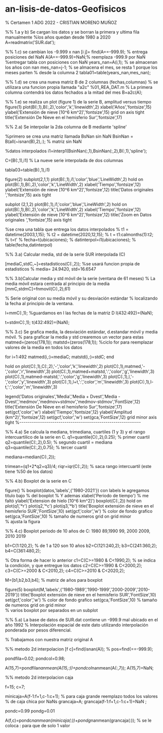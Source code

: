 # an-lisis-de-datos-Geofisicos

% Certamen 1 ADG 2022 - CRISTIAN MORENO MUÑOZ

%% 1.a y b) Se cargan los datos y se borran la primera y ultima fila manualmente
%los años quedan desde 1980 a 2020
A=readmatrix('SUR.dat');


%% 1.c) se cambian los -9.999 x nan
[i j]= find(A==-999.9); % entrega posiciones del NaN
A(A==-999.9)=NaN;% reemplaza -999.9 por NaN
%entregar tabla con posiciones con NaN
years_nan=A(i,1); % se almacenan los años con nan
mes_nan=j-1; % se almacena el mes, se resta 1 porque los meses parten
% desde la columna 2
tabla01=table(years_nan,mes_nan);


%% 1.d) se crea una nueva matriz B de 2 columnas (fechas,columnas)
% se utilizara una funcion propia llamada "a2c" %01_REA_DAT.m
% La primera columna contendrá los datos fechados a la mitad del mes
B=a2c(A);

%% 1.e) se realiza un plot (figure 1) de la serie B, amplitud versus tiempo
figure(1)
plot(B(:,1),B(:,2),'color','k','linewidth',2)
xlabel('Años','fontsize',15)
ylabel('Extensión de nieve [10^6 km^2]','fontsize',15)
grid on
axis tight
title('Extensión De Nieve en el hemisferio Sur','fontsize',17)


%% 2.a) Se interpolar la 2da columna de B mediante 'spline'

%primero se crea una matriz llamada BsNan sin NaN
BsinNan =  B(all(~isnan(B),2),:); % matriz sin NaN

%datos interpolados
i1=interp1(BsinNan(:,1),BsinNan(:,2),B(:,1),'spline'); 

C=[B(:,1),i1] % La nueve serie interpolada de dos columnas 

tabla03=table(B(:,1),i1) 

figure(2)
subplot(2,1,1)
plot(B(:,1),i1,'color','blue','LineWidth',2)
hold on
plot(B(:,1),B(:,2),'color','k','LineWidth',2) 
xlabel('Tiempo','fontsize',12)
ylabel('Extensión de nieve [10^6 km^2]','fontsize',12)
title('Datos originales ','fontsize',15)
axis tight

subplot (2,1,2)
plot(B(:,1),i1,'color','blue','LineWidth',2)
hold on
plot(B(:,1),B(:,2),'color','k','LineWidth',2) 
xlabel('Tiempo','fontsize',12)
ylabel('Extensión de nieve [10^6 km^2]','fontsize',12)
title('Zoom en Datos originales ','fontsize',15)
axis tight

%se crea una tabla que entrega los datos interpolados
% t1 = datetime(2003,1,15);
% t2 = datetime(2020,12,15);
% t = t1:calmonths(1):t2;
% t=t'
% fecha=t(ubicaciones);
% datinterpol=i1(ubicaciones);
% table(fecha,datinterpol)

%% 3.a) Calcular media, std de la serie SUR interpolada (C)

[mediaC,stdC,~]=estadisticos(C(:,2)); %se usará funcion propia de estadisticos
% media= 24.9420, std=16.6547

%% 3.b)Calcular media y std móvil de la serie (ventana de 61 meses)
% La media móvil estara centrada al principio de la media
[mmC,stdmC]=fnmovil(C(:,2),61) 

% Serie original con su media móvil y su desviación estándar 
% localizando la fecha al principio de la ventana.

l=mmC(:,1); %guardamos en l las fechas de la matriz D
l(432:492)=(NaN);

t=stdmC(:,1);
t(432:492)=(NaN);


%% 3.c) Se grafica media, la desviación estándar, d.estandar móvil y media móvil.
% para graficar la media y std crearemos un vector para estas
 matmed=(zeros(178,1)); 
 matstd=(zeros(178,1));
 %ciclo for para reemplazar valores de la media en todos los datos
 
 for i=1:492
     matmed(i,:)=mediaC;
     matstd(i,:)=stdC;
 end


hold on 
plot(C(:,1),C(:,2),'-','color','k','linewidth',2) 
plot(C(:,1),matmed,'-','color','r','linewidth',3) 
plot(C(:,1),matmed+matstd,':','color','g','linewidth',3)
plot(C(:,1),matmed-matstd,':','color','g','linewidth',3)
plot(C(:,1),l,'-','color','y','linewidth',3)
plot(C(:,1),l+t,':','color','m','linewidth',3)
plot(C(:,1),l-t,':','color','m','linewidth',3)

legend('Datos originales','Media','Media + Dvest','Media - Dvest','medmov','medmov+stdmov','medmov-stdmov','FontSize',12)
title('Extensión De Nieve en el hemisferio Sur','fontsize',17)
set(gcf,'color','w')
xlabel('Tiempo','fontsize',12)
ylabel('Amplitud (km^2)','fontsize',12)
set(gcf,'color','w')
set(gca,'FontSize',12)
grid minor
axis tight
%--------------------------------------------------------------

%% 4.a) Se calcula la mediana, trimediana, cuartiles (1 y 3) y el rango intercuartilico de la serie en C.
q1=quantile(C(:,2),0.25); % primer cuartil
q2=quantile(C(:,2),0.5); % segundo cuartil = mediana
q3=quantile(C(:,2),0.75); % tercer cuartil

mediana=median(C(:,2));

trimean=(q1+2*q2+q3)/4;
riqr=iqr(C(:,2)); % saca rango intercuartil (este tiene %50 de los datos)

%% 4.b) Boxplot de la serie en C

figure()
% boxplot(datos,'labels',{'1980-2021'}) con labels le agregamos titulo bajo
% del boxplot
% Y ademas xlabel('Periodo de tiempo')
% me faltó ylabel('Extension de hielo [10^6 km^2]')
boxplot(C(:,2))
hold on
plot(q1,'*r')
plot(q2,'*c')
plot(q3,'*b')
title('Boxplot extensión de nieve en el hemisferio SUR','FontSize',10)
set(gcf,'color','w')  % color de fondo grafico
set(gca,'FontSize',10)  % tamaño de numeros 
grid on
grid minor      
 % ajusta la figura



%% 4.c) Boxplot periodo de 10 años de C: 1980 89,1990 99, 2000 2009, 2010 2019

b1=C(1:120,2); % de 1 a 120 son 10 años
b2=C(121:240,2);
b3=C(241:360,2);
b4=C(361:480,2);

% Otra forma de hacer lo anterior
c1=C(C>=1980 & C<1990,2); % se indica la condición, y que entregue los datos
c2=C(C>=1990 & C<2000,2);
c3=C(C>=2000 & C<2010,2);
c4=C(C>=2010 & C<2020,2);

M=[b1,b2,b3,b4]; % matriz de años para boxplot

figure(5)
boxplot(M,'labels',{'1980-1989','1990-1999','2000-2009','2010-2019'})
title('Boxplot extensión de nieve en el hemisferio SUR','FontSize',10)
set(gcf,'color','w')  % color de fondo grafico
set(gca,'FontSize',10)  % tamaño de numeros 
grid on
grid minor      
% varios boxplot por separados en un subplot

%% 5.a) La base de datos de SUR.dat contiene un -999.9 mal ubicado en el año 1992
% Interpolación espacial de este dato utilizando interpolación ponderada por pesos diferencial.

% Trabajamos con nuestra matriz original A

%% metodo 2d interpolacion
[f c]=find(isnan(A));
% pos=find(==-999.9);

pondfila=0.02;
pondcol=0.98;

A(15,7)=pondfila*nanmean(A(15,:))+pondcol*nanmean(A(:,7));
A(15,7)=NaN;

%% metodo 2d interpolacion caja

f=15;
c=7;

minicaja=A(f-1:f+1,c-1:c+1); % para caja grande reemplazo todos los valores
                               % de caja chica por NaNs
grancaja=A;
grancaja(f-1:f+1,c-1:c+1)=NaN ;    

pondc=0.99
pondg=0.01

A(f,c)=pondc*nanmean(minicaja(:))+pondg*nanmean(grancaja(:)); % se le coloca : para que de solo 1 valor



